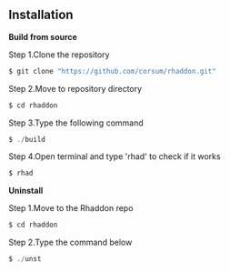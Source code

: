 ## Installation
**Build from source**

Step 1.Clone the repository
```c
$ git clone "https://github.com/corsum/rhaddon.git"
```
Step 2.Move to repository directory
```c
$ cd rhaddon
```
Step 3.Type the following command
```c
$ ./build
```
Step 4.Open terminal and type 'rhad' to check if it works
```c
$ rhad
```

**Uninstall**

Step 1.Move to the Rhaddon repo
```c
$ cd rhaddon
```
Step 2.Type the command below
```c
$ ./unst
```
